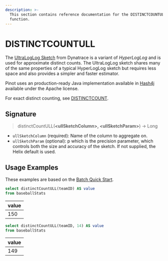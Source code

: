 ```yaml
---
description: >-
  This section contains reference documentation for the DISTINCTCOUNTULL
  function.
---
```


# DISTINCTCOUNTULL

The [UltraLogLog Sketch](https://arxiv.org/abs/2308.16862) from Dynatrace is a variant of _HyperLogLog_ and is used for approximate distinct counts.  The UltraLogLog sketch shares many of the same properties of a typical HyperLogLog sketch but requires less space and also provides a simpler and faster estimator.

Pinot uses an production-ready Java implementation available in [Hash4j](https://github.com/dynatrace-oss/hash4j/tree/main) available under the Apache license.  

For exact distinct counting, see [DISTINCTCOUNT](distinctcount.md).

## Signature

> distinctCountULL(**\<ullSketchColumn>, \<ullSketchParam>**) -> Long

* `ullSketchColumn` (required): Name of the column to aggregate on.
* `ullSketchParam` (optional): p which is the precision parameter, which controls both the size and accuracy of the sketch.  If not supplied, the Helix default is used.

## Usage Examples

These examples are based on the [Batch Quick Start](../../basics/getting-started/quick-start.md#batch).

```sql
select distinctCountULL(teamID) AS value
from baseballStats 
```

| value |
| ----- |
| 150   |

```sql
select distinctCountULL(teamID, 14) AS value
from baseballStats 
```

| value |
| ----- |
| 149   |
